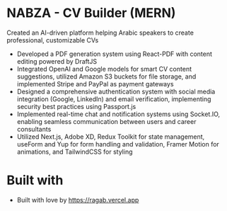 # NABZA - CV Builder (MERN)

Created an AI-driven platform helping Arabic speakers to create professional, customizable CVs

- Developed a PDF generation system using React-PDF with content editing powered by DraftJS
- Integrated OpenAI and Google models for smart CV content suggestions, utilized Amazon S3 buckets for file
  storage, and implemented Stripe and PayPal as payment gateways
- Designed a comprehensive authentication system with social media integration (Google, LinkedIn) and email
  verification, implementing security best practices using Passport.js
- Implemented real-time chat and notification systems using Socket.IO, enabling seamless communication
  between users and career consultants
- Utilized Next.js, Adobe XD, Redux Toolkit for state management, useForm and Yup for form handling and
  validation, Framer Motion for animations, and TailwindCSS for styling

# Built with

- Built with love by https://ragab.vercel.app
